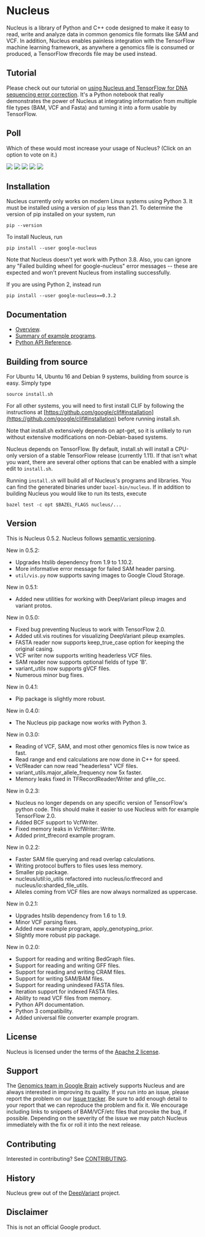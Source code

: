 # Nucleus

Nucleus is a library of Python and C++ code designed to make it easy to
read, write and analyze data in common genomics file formats like SAM and VCF.
In addition, Nucleus enables painless integration with the TensorFlow machine
learning framework, as anywhere a genomics file is consumed or produced, a
TensorFlow tfrecords file may be used instead.

## Tutorial

Please check out our tutorial on
[using Nucleus and TensorFlow for DNA sequencing error correction](https://colab.research.google.com/github/google/nucleus/blob/master/nucleus/examples/dna_sequencing_error_correction.ipynb).
It's a Python notebook that really demonstrates the power of Nucleus at
integrating information from multiple file types (BAM, VCF and Fasta) and
turning it into a form usable by TensorFlow.

## Poll

Which of these would most increase your usage of Nucleus?  (Click on an
option to vote on it.)

[![](https://api.gh-polls.com/poll/01CQSHKQZMV3F2JZ72YYQ28Q4F/Better%20TensorFlow%20integration)](https://api.gh-polls.com/poll/01CQSHKQZMV3F2JZ72YYQ28Q4F/Better%20TensorFlow%20integration/vote)
[![](https://api.gh-polls.com/poll/01CQSHKQZMV3F2JZ72YYQ28Q4F/Spark%20integration)](https://api.gh-polls.com/poll/01CQSHKQZMV3F2JZ72YYQ28Q4F/Spark%20integration/vote)
[![](https://api.gh-polls.com/poll/01CQSHKQZMV3F2JZ72YYQ28Q4F/Beam%20integration)](https://api.gh-polls.com/poll/01CQSHKQZMV3F2JZ72YYQ28Q4F/Beam%20integration/vote)
[![](https://api.gh-polls.com/poll/01CQSHKQZMV3F2JZ72YYQ28Q4F/Improved%20documentation)](https://api.gh-polls.com/poll/01CQSHKQZMV3F2JZ72YYQ28Q4F/Improved%20documentation/vote)
[![](https://api.gh-polls.com/poll/01CQSHKQZMV3F2JZ72YYQ28Q4F/Support%20for%20more%20file%20formats)](https://api.gh-polls.com/poll/01CQSHKQZMV3F2JZ72YYQ28Q4F/Support%20for%20more%20file%20formats/vote)

## Installation

Nucleus currently only works on modern Linux systems using Python 3.  It must be
installed using a version of `pip` less than 21.  To determine the version of
pip installed on your system, run

```
pip --version
```

To install Nucleus, run

```shell
pip install --user google-nucleus
```

Note that Nucleus doesn't yet work with Python 3.8.  Also, you can ignore
any "Failed building wheel for google-nucleus" error messages -- these are
expected and won't prevent Nucleus from installing successfully.

If you are using Python 2, instead run

```shell
pip install --user google-nucleus==0.3.2
```

## Documentation

* [Overview](https://github.com/google/nucleus/blob/master/docs/overview.md).
* [Summary of example programs](https://github.com/google/nucleus/blob/master/docs/examples.md).
* [Python API Reference](https://github.com/google/nucleus/blob/master/docs/source/doc_index.md).

## Building from source

For Ubuntu 14, Ubuntu 16 and Debian 9 systems, building from source is easy.
Simply type

```shell
source install.sh
```

For all other systems, you will need to first install CLIF by following
the instructions at [https://github.com/google/clif#installation](https://github.com/google/clif#installation) before running install.sh.

Note that install.sh extensively depends on apt-get, so it is unlikely
to run without extensive modifications on non-Debian-based systems.

Nucleus depends on TensorFlow.  By default, install.sh will
install a CPU-only version of a stable TensorFlow release (currently 1.11).
If that isn't what you want, there are several other options that
can be enabled with a simple edit to ``install.sh``.

Running ``install.sh`` will build all of Nucleus's programs and libraries.
You can find the generated  binaries under ``bazel-bin/nucleus``.  If in
addition to building Nucleus you would like to run its tests, execute

```shell
bazel test -c opt $BAZEL_FLAGS nucleus/...
```

## Version

This is Nucleus 0.5.2.  Nucleus follows [semantic
versioning](https://semver.org/).

New in 0.5.2:

* Upgrades htslib dependency from 1.9 to 1.10.2.
* More informative error message for failed SAM header parsing.
* `util/vis.py` now supports saving images to Google Cloud Storage.

New in 0.5.1:

* Added new utilities for working with DeepVariant pileup images and variant protos.

New in 0.5.0:

* Fixed bug preventing Nucleus to work with TensorFlow 2.0.
* Added util.vis routines for visualizing DeepVariant pileup examples.
* FASTA reader now supports keep\_true\_case option for keeping the
original casing.
* VCF writer now supports writing headerless VCF files.
* SAM reader now supports optional fields of type 'B'.
* variant\_utils now supports gVCF files.
* Numerous minor bug fixes.

New in 0.4.1:

* Pip package is slightly more robust.

New in 0.4.0:

* The Nucleus pip package now works with Python 3.

New in 0.3.0:

* Reading of VCF, SAM, and most other genomics files is now twice as fast.
* Read range and end calculations are now done in C++ for speed.
* VcfReader can now read "headerless" VCF files.
* variant\_utils.major\_allele\_frequency now 5x faster.
* Memory leaks fixed in TFRecordReader/Writer and gfile\_cc.

New in 0.2.3:

* Nucleus no longer depends on any specific version of TensorFlow's python
  code.  This should make it easier to use Nucleus with for example
  TensorFlow 2.0.
* Added BCF support to VcfWriter.
* Fixed memory leaks in VcfWriter::Write.
* Added print\_tfrecord example program.

New in 0.2.2:

* Faster SAM file querying and read overlap calculations.
* Writing protocol buffers to files uses less memory.
* Smaller pip package.
* nucleus/util:io\_utils refactored into nucleus/io:tfrecord and
nucleus/io:sharded\_file\_utils.
* Alleles coming from VCF files are now always normalized as uppercase.

New in 0.2.1:

* Upgrades htslib dependency from 1.6 to 1.9.
* Minor VCF parsing fixes.
* Added new example program, apply\_genotyping\_prior.
* Slightly more robust pip package.

New in 0.2.0:

* Support for reading and writing BedGraph files.
* Support for reading and writing GFF files.
* Support for reading and writing CRAM files.
* Support for writing SAM/BAM files.
* Support for reading unindexed FASTA files.
* Iteration support for indexed FASTA files.
* Ability to read VCF files from memory.
* Python API documentation.
* Python 3 compatibility.
* Added universal file converter example program.

## License

Nucleus is licensed under the terms of the [Apache 2 license](LICENSE).

## Support

The [Genomics team in Google Brain](https://research.google.com/teams/brain/genomics/)
actively supports Nucleus and are always interested in improving its quality.
If you run into an issue, please report the problem on our [Issue
tracker](https://github.com/google/nucleus/issues). Be sure to add enough
detail to your report that we can reproduce the problem and fix it. We encourage
including links to snippets of BAM/VCF/etc files that provoke the bug, if
possible. Depending on the severity of the issue we may patch Nucleus
immediately with the fix or roll it into the next release.

## Contributing

Interested in contributing? See [CONTRIBUTING](CONTRIBUTING.md).

## History

Nucleus grew out of the [DeepVariant](https://github.com/google/deepvariant)
project.

## Disclaimer

This is not an official Google product.
